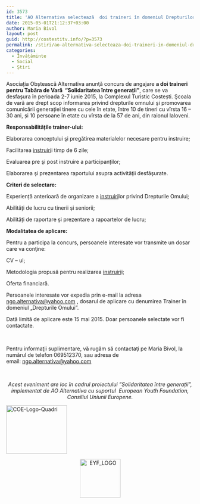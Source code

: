 ```yaml
---
id: 3573
title: 'AO Alternativa selectează  doi traineri în domeniul Drepturilor Omului'
date: 2015-05-01T21:12:37+03:00
author: Maria Bivol
layout: post
guid: http://costestitv.info/?p=3573
permalink: /stiri/ao-alternativa-selecteaza-doi-traineri-in-domeniul-drepturilor-omului/
categories:
  - Învățăminte
  - Social
  - Știri
---
```

Asociația Obștească Alternativa anunţă concurs de angajare **a doi traineri pentru Tabăra de Vară  “Solidaritatea între generații”**, care se va desfaşura în perioada 2-7 iunie 2015, la Complexul Turistic Costești. Şcoala de vară are drept scop informarea privind drepturile omnului și promovarea comunicării generației tinere cu cele în etate, între 10 de tineri cu vîrsta 16 &#8211; 30 ani, și 10 persoane în etate cu vîrsta de la 57 de ani, din raionul Ialoveni.

**Responsabilitățile trainer-ului:**

Elaborarea conceptului şi pregătirea materialelor necesare pentru instruire;

Facilitarea [instruiri](http://www.civic.md/instruiri.html)i timp de 6 zile;

Evaluarea pre şi post instruire a participanților;

Elaborarea şi prezentarea raportului asupra activităţii desfăşurate.

**Criteri de selectare:**

Experiență anterioară de organizare a [instruiri](http://www.civic.md/instruiri.html)lor privind Drepturile Omului;

Abilități de lucru cu tinerii și seniorii;

Abilități de raportare și prezentare a rapoartelor de lucru;

**Modalitatea de aplicare:**

Pentru a participa la concurs, persoanele interesate vor transmite un dosar care va conţine:

CV – ul;

Metodologia propusă pentru realizarea [instruiri](http://www.civic.md/instruiri.html)i;

Oferta financiară.

Persoanele interesate vor expedia prin e-mail la adresa <ngo.alternativa@yahoo.com> , dosarul de aplicare cu denumirea Trainer în domeniul „Drepturile Omului”.

Dată limită de aplicare este 15 mai 2015. Doar persoanele selectate vor fi contactate.

&nbsp;

Pentru informaţii suplimentare, vă rugăm să contactaţi pe Maria Bivol, la numărul de telefon 069512370, sau adresa de email: <ngo.alternativa@yahoo.com>

&nbsp;

<p style="text-align: center;">
  <em>Acest eveniment are loc în cadrul proiectului ”Solidaritatea între generații”, implementat de AO Alternativa cu suportul  European Youth Foundation, Consiliul Uniunii Europene.</em>
</p>

<p style="text-align: left;">
  <a href="/costestitv/wp-content/uploads//2015/05/COE-Logo-Quadri.png"><img class="alignleft  wp-image-3574" src="/costestitv/wp-content/uploads//2015/05/COE-Logo-Quadri-300x240.png" alt="COE-Logo-Quadri" width="163" height="130" srcset="http://costestitv.ddev.local/costestitv/wp-content/uploads//2015/05/COE-Logo-Quadri-300x240.png 300w, http://costestitv.ddev.local/costestitv/wp-content/uploads//2015/05/COE-Logo-Quadri-45x35.png 45w, http://costestitv.ddev.local/costestitv/wp-content/uploads//2015/05/COE-Logo-Quadri.png 354w" sizes="(max-width: 163px) 100vw, 163px" /></a>
</p>

<p style="text-align: center;">
  <a href="/costestitv/wp-content/uploads//2015/05/EYF_LOGO.png"><img class="  wp-image-3575 alignright" src="/costestitv/wp-content/uploads//2015/05/EYF_LOGO-300x286.png" alt="EYF_LOGO" width="109" height="104" srcset="http://costestitv.ddev.local/costestitv/wp-content/uploads//2015/05/EYF_LOGO-300x286.png 300w, http://costestitv.ddev.local/costestitv/wp-content/uploads//2015/05/EYF_LOGO.png 374w" sizes="(max-width: 109px) 100vw, 109px" /></a>
</p>